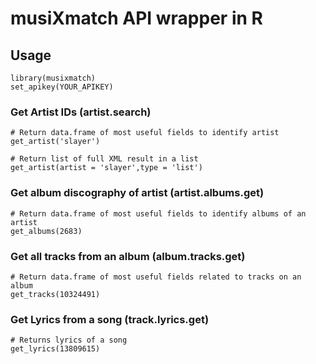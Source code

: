 # musiXmatch API wrapper in R

## Usage

```{r}
library(musixmatch)
set_apikey(YOUR_APIKEY)
```

### Get Artist IDs (**artist.search**)

```{r}
# Return data.frame of most useful fields to identify artist
get_artist('slayer')

# Return list of full XML result in a list
get_artist(artist = 'slayer',type = 'list')
```

### Get album discography of artist (**artist.albums.get**)

```{r}
# Return data.frame of most useful fields to identify albums of an artist
get_albums(2683)
```

### Get all tracks from an album (**album.tracks.get**)

```{r}
# Return data.frame of most useful fields related to tracks on an album
get_tracks(10324491)
```

### Get Lyrics from a song (**track.lyrics.get**)
```{r}
# Returns lyrics of a song
get_lyrics(13809615)
```


